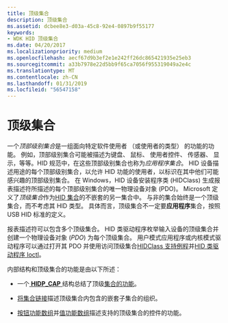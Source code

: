 ```yaml
---
title: 顶级集合
description: 顶级集合
ms.assetid: dcbee8e3-d03a-45c8-92e4-0897b9f55177
keywords:
- WDK HID 顶级集合
ms.date: 04/20/2017
ms.localizationpriority: medium
ms.openlocfilehash: aecf67d9b3ef2e1e242ff26dc865421935e25eb3
ms.sourcegitcommit: a33b7978e22d5bb9f65ca7056f955319049a2e4c
ms.translationtype: MT
ms.contentlocale: zh-CN
ms.lasthandoff: 01/31/2019
ms.locfileid: "56547158"
---
```

# <a name="top-level-collections"></a>顶级集合




一个*顶部级别集合*是一组面向特定软件使用者 （或使用者的类型） 的功能的功能。 例如，顶部级别集合可能被描述为键盘、 鼠标、 使用者控件、 传感器、 显示，等等。HID 规范中，在这些顶部级别集合也称为*应用程序集合*。 HID 设备描述用途的每个顶部级别集合，以允许 HID 功能的使用者，以标识在其中他们可能感兴趣的顶部级别集合。 在 Windows，HID 设备安装程序类 (HIDClass) 生成报表描述符所描述的每个顶部级别集合的唯一物理设备对象 (PDO)。
Microsoft 定义了*顶级集合*作为[HID 集合](hid-collections.md)的不嵌套的另一集合中。 与非的集合始终是一个顶级集合，而不考虑其 HID 类型。 具体而言，顶级集合不一定要**应用程序**集合，按照 USB HID 标准的定义。

报表描述符可以包含多个顶级集合。 HID 类驱动程序枚举输入设备的顶级集合并创建一个物理设备对象 (*PDO*) 为每个顶级集合。 用户模式应用程序或内核模式驱动程序可以通过打开其 PDO 并使用访问顶级集合[HIDClass 支持例程](https://docs.microsoft.com/windows-hardware/drivers/ddi/content/_hid/#hidclass-support-routines)并[HID 类驱动程序 Ioctl](https://docs.microsoft.com/windows-hardware/drivers/ddi/content/_hid/#hid-class-driver-ioctls)。

内部结构和顶级集合的功能是由以下所述：

-   一个[ **HIDP\_CAP** ](https://docs.microsoft.com/windows-hardware/drivers/ddi/content/hidpi/ns-hidpi-_hidp_caps)结构总结了顶级[集合的功能](collection-capability.md)。

-   [将集合链接](link-collections.md)描述顶级集合内包含的嵌套子集合的组织。

-   [按钮功能数组](button-capability-arrays.md)并[值功能数组](value-capability-arrays.md)描述支持的顶级集合的控件的功能。

 





